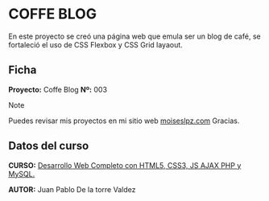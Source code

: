 # COFFE BLOG
En este proyecto se creó una página web que emula ser un blog de café, se fortaleció el uso de CSS Flexbox y CSS Grid layaout.


## Ficha
**Proyecto:** Coffe Blog
**Nº:** 003

> [!NOTE] 
>Puedes revisar mis proyectos en mi sitio web [moiseslpz.com](https://moiseslpz.com)
>Gracias. 

## Datos del curso
**CURSO:**  [Desarrollo Web Completo con HTML5, CSS3, JS AJAX PHP y MySQL.](https://www.udemy.com/share/1013ea/)

**AUTOR:** Juan Pablo De la torre Valdez  
